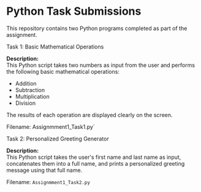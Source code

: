 # Python Task Submissions

This repository contains two Python programs completed as part of the assignment.

Task 1: Basic Mathematical Operations

**Description:**  
This Python script takes two numbers as input from the user and performs the following basic mathematical operations:
- Addition
- Subtraction
- Multiplication
- Division

The results of each operation are displayed clearly on the screen.

Filename: Assignmment1_Task1.py`

Task 2: Personalized Greeting Generator

**Description:**  
This Python script takes the user's first name and last name as input, concatenates them into a full name, and prints a personalized greeting message using that full name.

Filename: `Assignmment1_Task2.py`


